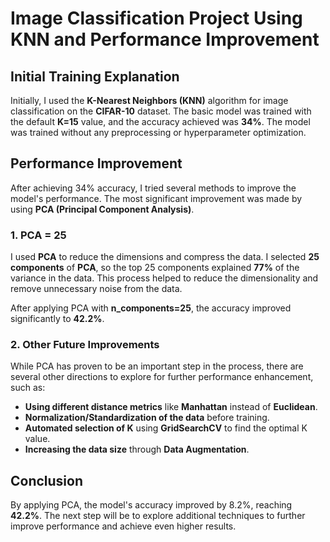# Image Classification Project Using KNN and Performance Improvement

## Initial Training Explanation
Initially, I used the **K-Nearest Neighbors (KNN)** algorithm for image classification on the **CIFAR-10** dataset. The basic model was trained with the default **K=15** value, and the accuracy achieved was **34%**. The model was trained without any preprocessing or hyperparameter optimization.

## Performance Improvement
After achieving 34% accuracy, I tried several methods to improve the model's performance. The most significant improvement was made by using **PCA (Principal Component Analysis)**.

### 1. **PCA = 25**
I used **PCA** to reduce the dimensions and compress the data. I selected **25 components** of **PCA**, so the top 25 components explained **77%** of the variance in the data. This process helped to reduce the dimensionality and remove unnecessary noise from the data.

After applying PCA with **n_components=25**, the accuracy improved significantly to **42.2%**.

### 2. **Other Future Improvements**
While PCA has proven to be an important step in the process, there are several other directions to explore for further performance enhancement, such as:
- **Using different distance metrics** like **Manhattan** instead of **Euclidean**.
- **Normalization/Standardization of the data** before training.
- **Automated selection of K** using **GridSearchCV** to find the optimal K value.
- **Increasing the data size** through **Data Augmentation**.

## Conclusion
By applying PCA, the model's accuracy improved by 8.2%, reaching **42.2%**. The next step will be to explore additional techniques to further improve performance and achieve even higher results.
